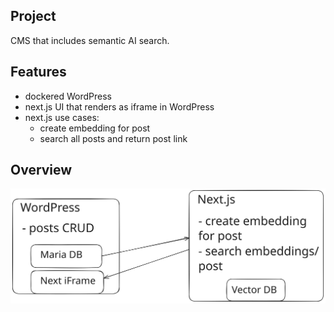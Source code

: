 ## Project

CMS that includes semantic AI search.

## Features

- dockered WordPress
- next.js UI that renders as iframe in WordPress
- next.js use cases:
  - create embedding for post
  - search all posts and return post link

## Overview

![Architecture Diagram](./docs/overview_search.svg)
